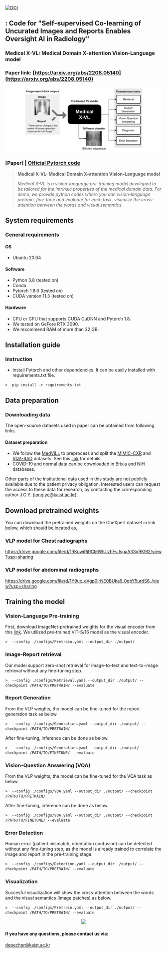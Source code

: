 [![DOI](https://zenodo.org/badge/549019105.svg)](https://zenodo.org/badge/latestdoi/549019105)

## : Code for "Self-supervised Co-learning of Uncurated Images and Reports Enables Oversight AI in Radiology"
### Medical X-VL: Medical Domain X-attention Vision-Language model
### Paper link: [https://arxiv.org/abs/2208.05140](https://arxiv.org/abs/2208.05140)

<div align="center">
  <img src="./assets/teaser.png">
</div>

### [Paper] | [Official Pytorch code](https://github.com/sangjoon-park/)


> **Medical X-VL: Medical Domain X-attention Vision-Language model**<br>
>
> *Medical X-VL is a vision-language pre-training model developed to be tailored for the intrinsic properties of the medical domain data. For demo, we provide python codes where you can vision-language pretrain, fine-tune and evaluate for each task, visualize the cross-attention between the words and visual semantics.*

## System requirements
### General requirements
#### OS
* Ubuntu 20.04

#### Software
* Python 3.8 (tested on)
* Conda
* Pytorch 1.8.0 (tested on)
* CUDA version 11.3 (tested on)

#### Hardware
* CPU or GPU that supports CUDA CuDNN and Pytorch 1.8.
* We tested on GeFore RTX 3090.
* We recommend RAM of more than 32 GB.

## Installation guide
### Instruction
* Install Pytorch and other dependencies. It can be easily installed with requirements.txt file.
```
>  pip install -r requirements.txt
```

## Data preparation
### Downloading data

The open-source datasets used in paper can be obtained from following links.

#### Dataset preparation
* We follow the [MedViLL](https://github.com/SuperSupermoon/MedViLL) to preprocess and split the [MIMIC-CXR](https://physionet.org/content/mimic-cxr/2.0.0/) and [VQA-RAD](https://osf.io/89kps/) datasets. See this [link](https://github.com/SuperSupermoon/MedViLL) for details.
* COVID-19 and normal data can be downloaded in [Brixia](https://brixia.github.io/) and [NIH](https://cloud.google.com/healthcare-api/docs/resources/public-datasets/nih-chest) databases.

Other parts of the institutional data used in this study are not publicly available due to the patient privacy obligation. Interested users can request the access to these data for research, by contacting the corresponding author J.C.Y. (jong.ye@kaist.ac.kr).


## Download pretrained weights
You can download the pretrained weights on the CheXpert dataset in link below, which should be located as,

### VLP model for Chest radiographs

https://drive.google.com/file/d/1RKowiRjRCIj6WUlzhFsJsgaA33g9K9l2/view?usp=sharing


### VLP model for abdominal radiographs

https://drive.google.com/file/d/1Y9uc_eVgp0irNE0BUka9_0qbY5urdS6_/view?usp=sharing


## Training the model
### Vision-Language Pre-training
First, download ImageNet-pretrained weights for the visual encoder from this [link](https://github.com/bytedance/ibot). We utilized pre-trained ViT-S/16 model as the visual encoder.
```
>  --config ./configs/Pretrain.yaml --output_dir ./output/
```

### Image-Report retrieval
Our model support zero-shot retrieval for image-to-text and text-to-image retrieval without any fine-tuning step.
```
>  --config ./configs/Retrieval.yaml --output_dir ./output/ --checkpoint /PATH/TO/PRETRAIN/ --evaluate
```

### Report Generation
From the VLP weights, the model can be fine-tuned for the report generation task as below.
```
>  --config ./configs/Generation.yaml --output_dir ./output/ --checkpoint /PATH/TO/PRETRAIN/
```

After fine-tuning, inference can be done as below.
```
>  --config ./configs/Generation.yaml --output_dir ./output/ --checkpoint /PATH/TO/FINETUNE/ --evaluate
```

### Vision-Question Answering (VQA)
From the VLP weights, the model can be fine-tuned for the VQA task as below.
```
>  --config ./configs/VQA.yaml --output_dir ./output/ --checkpoint /PATH/TO/PRETRAIN/
```

After fine-tuning, inference can be done as below.
```
>  --config ./configs/VQA.yaml --output_dir ./output/ --checkpoint /PATH/TO/FINETUNE/ --evaluate
```

### Error Detection
Human error (patient mismatch, orientation confusion) can be detected without any fine-tuning step, as the model is already trained to correlate the image and report in the pre-training stage.
```
>  --config ./configs/Detection.yaml --output_dir ./output/ --checkpoint /PATH/TO/PRETRAIN/ --evaluate
```

### Visualization
Succesful visualization will show the cross-attention between the words and the visual semantics (image patches) as below.
```
>  --config ./configs/Pretrain.yaml --output_dir ./output/ --checkpoint /PATH/TO/PRETRAIN/ --evaluate
```

<div align="center">
  <img src="./assets/fig_attention.png">
</div>


#### If you have any questions, please contact us via:
depecher@kaist.ac.kr
